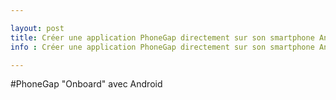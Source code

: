 ```yaml
---

layout: post
title: Créer une application PhoneGap directement sur son smartphone Android
info : Créer une application PhoneGap directement sur son smartphone Android

---
```


#PhoneGap "Onboard" avec Android






